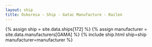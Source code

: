 ```yaml
---
layout: ship
title: Oskoreia - Ship - Gatac Manufacture - Railen
---
```

{% assign ship = site.data.ships[172] %}
{% assign manufacturer = site.data.manufacturers[GAMA] %}
{% include ship.html ship=ship manufacturer=manufacturer %}
